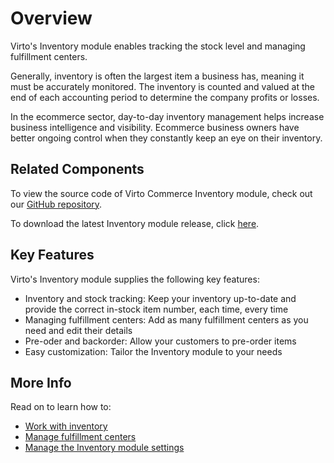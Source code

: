 ﻿# Overview
Virto's Inventory module enables tracking the stock level and managing fulfillment centers.

Generally, inventory is often the largest item a business has, meaning it must be accurately monitored. The inventory is counted and valued at the end of each accounting period to determine the company profits or losses.

In the ecommerce sector, day-to-day inventory management helps increase business intelligence and visibility. Ecommerce business owners have better ongoing control when they constantly keep an eye on their inventory.

## Related Components
To view the source code of Virto Commerce Inventory module, check out our [GitHub repository](https://github.com/VirtoCommerce/vc-module-inventory).

To download the latest Inventory module release, click [here](https://github.com/VirtoCommerce/vc-module-inventory/releases).

## Key Features
Virto's Inventory module supplies the following key features:

+ Inventory and stock tracking: Keep your inventory up-to-date and provide the correct in-stock item number, each time, every time  
+ Managing fulfillment centers: Add as many fulfillment centers as you need and edit their details
+ Pre-oder and backorder: Allow your customers to pre-order items 
+ Easy customization: Tailor the Inventory module to your needs

## More Info
Read on to learn how to:

+ [Work with inventory](managing-inventory.md)
+ [Manage fulfillment centers](managing-fulfillment-centers.md)
+ [Manage the Inventory module settings](settings.md)
